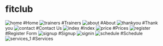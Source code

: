 # fitclub
![home](https://github.com/Harshithmn16/fitclub/assets/124524990/432492ee-a0a2-453f-baec-5968bff93a94)
#Home
![trainers](https://github.com/Harshithmn16/fitclub/assets/124524990/ed23fbe0-9288-48d3-a589-e29052ac2ad8)
#Trainers
![about](https://github.com/Harshithmn16/fitclub/assets/124524990/989bfd73-01d2-4f01-a94b-bb21a3d52329)
#About
![thankyou](https://github.com/Harshithmn16/fitclub/assets/124524990/de9fe086-2e28-49ea-8bb5-0467cd721d1c)
#Thank you
![contact](https://github.com/Harshithmn16/fitclub/assets/124524990/4c2bd6ca-fdce-4150-96b2-a9a3ac834f37)
#Contact Us
![index](https://github.com/Harshithmn16/fitclub/assets/124524990/67ed99cb-2a94-49f7-b68a-1dfbb606467b)
#Index
![price](https://github.com/Harshithmn16/fitclub/assets/124524990/5a243ad4-6bee-472d-a37b-1c0488a76b54)
#Prices
![register](https://github.com/Harshithmn16/fitclub/assets/124524990/cef65393-f2ef-468b-93fd-4791deab2412)
#Register Form
![signup](https://github.com/Harshithmn16/fitclub/assets/124524990/bd178fdc-965e-4519-93bd-0e264ac6f9bb)
#Signup 
![signin](https://github.com/Harshithmn16/fitclub/assets/124524990/fff19fd4-836e-4367-a64a-c49bba42e7b5)
![schedule](https://github.com/Harshithmn16/fitclub/assets/124524990/394c6027-6759-437d-b31d-3be3d8fd22ae)
#Schedule
![services_1](https://github.com/Harshithmn16/fitclub/assets/124524990/ae997ce0-273a-42c6-b6ef-ce51ee8ad5db)
#Services
